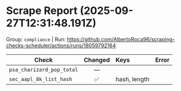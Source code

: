 # Scrape Report (2025-09-27T12:31:48.191Z)

Group: `compliance`  |  Run: https://github.com/AlbertoRoca96/scraping-checks-scheduler/actions/runs/18059792164

| Check | Changed | Keys | Error |
|---|:---:|:--|:--|
| `psa_charizard_pop_total` | — |  |  |
| `sec_aapl_8k_list_hash` | ✅ | hash, length |  |
